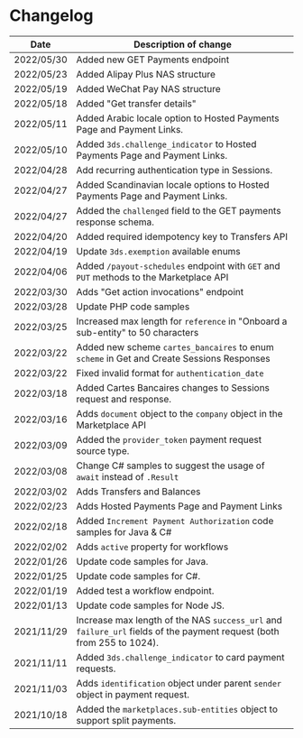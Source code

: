 # Changelog

| Date       | Description of change                                                                                                |
|------------|----------------------------------------------------------------------------------------------------------------------|
| 2022/05/30 | Added new GET Payments endpoint                                                                                      |
| 2022/05/23 | Added Alipay Plus NAS structure                                                                                      |
| 2022/05/19 | Added WeChat Pay NAS structure                                                                                       |
| 2022/05/18 | Added "Get transfer details"                                                                                         |
| 2022/05/11 | Added Arabic locale option to Hosted Payments Page and Payment Links.                                                |
| 2022/05/10 | Added `3ds.challenge_indicator` to Hosted Payments Page and Payment Links.                                           |
| 2022/04/28 | Add recurring authentication type in Sessions.                                                                       |
| 2022/04/27 | Added Scandinavian locale options to Hosted Payments Page and Payment Links.                                         |
| 2022/04/27 | Added the `challenged` field to the GET payments response schema.                                                    |
| 2022/04/20 | Added required idempotency key to Transfers API                                                                      |
| 2022/04/19 | Update `3ds.exemption` available enums                                                                               |
| 2022/04/06 | Added `/payout-schedules` endpoint with `GET` and `PUT` methods to the Marketplace API                               |
| 2022/03/30 | Adds "Get action invocations" endpoint                                                                               |
| 2022/03/28 | Update PHP code samples                                                                                              |
| 2022/03/25 | Increased max length for `reference` in "Onboard a sub-entity" to 50 characters                                      |
| 2022/03/22 | Added new scheme `cartes_bancaires` to enum `scheme` in Get and Create Sessions Responses                            |
| 2022/03/22 | Fixed invalid format for `authentication_date`                                                                       |
| 2022/03/18 | Added Cartes Bancaires changes to Sessions request and response.                                                     |
| 2022/03/16 | Adds `document` object to the `company` object in the Marketplace API                                                |
| 2022/03/09 | Added the `provider_token` payment request source type.                                                              |
| 2022/03/08 | Change C# samples to suggest the usage of `await` instead of `.Result`                                               |
| 2022/03/02 | Adds Transfers and Balances                                                                                          |
| 2022/02/23 | Adds Hosted Payments Page and Payment Links                                                                          |
| 2022/02/18 | Added `Increment Payment Authorization` code samples for Java & C#                                                   |
| 2022/02/02 | Adds `active` property for workflows                                                                                 |
| 2022/01/26 | Update code samples for Java.                                                                                        |
| 2022/01/25 | Update code samples for C#.                                                                                          |
| 2022/01/19 | Added test a workflow endpoint.                                                                                      |
| 2022/01/13 | Update code samples for Node JS.                                                                                     |
| 2021/11/29 | Increase max length of the NAS `success_url` and `failure_url` fields of the payment request (both from 255 to 1024). |
| 2021/11/11 | Added `3ds.challenge_indicator` to card payment requests.                                                            |
| 2021/11/03 | Adds `identification` object under parent `sender` object in payment request.                                        |
| 2021/10/18 | Added the `marketplaces.sub-entities` object to support split payments.                                              |
